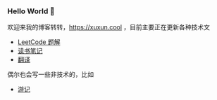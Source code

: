 ### Hello World 👋

欢迎来我的博客转转，https://xuxun.cool ，目前主要正在更新各种技术文

- [LeetCode 题解](https://xuxun.cool/problems/leetcode/records/)
- [读书笔记](https://xuxun.cool/categories/读书笔记/)
- [翻译](https://xuxun.cool/categories/翻译/)

偶尔也会写一些非技术的，比如

- [游记](https://xuxun.cool/tags/远方/)

